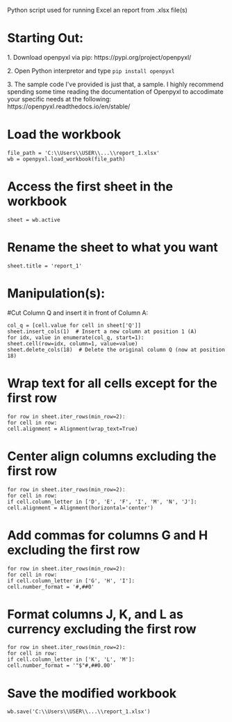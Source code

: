 Python script used for running Excel an report from .xlsx file(s)
<h1> Starting Out: </h1>
1. Download openpyxl via pip: https://pypi.org/project/openpyxl/<p></p>
2. Open Python interpretor and type <code>pip install openpyxl</code><p></p>
3. The sample code I've provided is just that, a sample. I highly recommend spending some time reading the documentation of Openpyxl to accodimate your specific needs at the following: https://openpyxl.readthedocs.io/en/stable/ <p></p>


# Load the workbook
```
file_path = 'C:\\Users\\USER\\...\\report_1.xlsx'
wb = openpyxl.load_workbook(file_path)
```

# Access the first sheet in the workbook
```
sheet = wb.active
```

# Rename the sheet to what you want
```
sheet.title = 'report_1'
```

<h1> Manipulation(s): </h1>

#Cut Column Q and insert it in front of Column A:

```
col_q = [cell.value for cell in sheet['Q']]
sheet.insert_cols(1)  # Insert a new column at position 1 (A)
for idx, value in enumerate(col_q, start=1):
sheet.cell(row=idx, column=1, value=value)
sheet.delete_cols(18)  # Delete the original column Q (now at position 18)
```

# Wrap text for all cells except for the first row
```
for row in sheet.iter_rows(min_row=2):
for cell in row:
cell.alignment = Alignment(wrap_text=True)
```

# Center align columns excluding the first row
```
for row in sheet.iter_rows(min_row=2):
for cell in row:
if cell.column_letter in ['D', 'E', 'F', 'I', 'M', 'N', 'J']:
cell.alignment = Alignment(horizontal='center')
```

# Add commas for columns G and H excluding the first row
```
for row in sheet.iter_rows(min_row=2):
for cell in row:
if cell.column_letter in ['G', 'H', 'I']:
cell.number_format = '#,##0'
```

# Format columns J, K, and L as currency excluding the first row
```
for row in sheet.iter_rows(min_row=2):
for cell in row:
if cell.column_letter in ['K', 'L', 'M']:
cell.number_format = '"$"#,##0.00'
```

# Save the modified workbook
```
wb.save('C:\\Users\\USER\\...\\report_1.xlsx')
```

